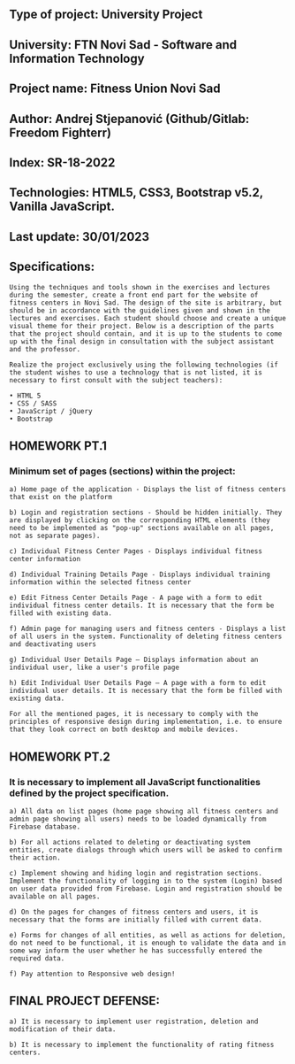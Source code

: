 ## Type of project: University Project
## University: FTN Novi Sad - Software and Information Technology
## Project name: Fitness Union Novi Sad
## Author: Andrej Stjepanović (Github/Gitlab: Freedom Fighterr)
## Index: SR-18-2022
## Technologies: HTML5, CSS3, Bootstrap v5.2, Vanilla JavaScript.
## Last update: 30/01/2023

## Specifications:
    Using the techniques and tools shown in the exercises and lectures during the semester, create a front end part for the website of fitness centers in Novi Sad. The design of the site is arbitrary, but should be in accordance with the guidelines given and shown in the lectures and exercises. Each student should choose and create a unique visual theme for their project. Below is a description of the parts that the project should contain, and it is up to the students to come up with the final design in consultation with the subject assistant and the professor.

    Realize the project exclusively using the following technologies (if the student wishes to use a technology that is not listed, it is necessary to first consult with the subject teachers):  
  
    • HTML 5  
    • CSS / SASS  
    • JavaScript / jQuery  
    • Bootstrap

## HOMEWORK PT.1
### Minimum set of pages (sections) within the project:
  
    a) Home page of the application - Displays the list of fitness centers that exist on the platform  
  
    b) Login and registration sections - Should be hidden initially. They are displayed by clicking on the corresponding HTML elements (they    need to be implemented as "pop-up" sections available on all pages, not as separate pages).
    
    c) Individual Fitness Center Pages - Displays individual fitness center information  
  
    d) Individual Training Details Page - Displays individual training information within the selected fitness center  
  
    e) Edit Fitness Center Details Page - A page with a form to edit individual fitness center details. It is necessary that the form be filled with existing data.  
  
    f) Admin page for managing users and fitness centers - Displays a list of all users in the system. Functionality of deleting fitness centers and deactivating users  
  
    g) Individual User Details Page – Displays information about an individual user, like a user's profile page  
  
    h) Edit Individual User Details Page – A page with a form to edit individual user details. It is necessary that the form be filled with existing data.  

    For all the mentioned pages, it is necessary to comply with the principles of responsive design during implementation, i.e. to ensure that they look correct on both desktop and mobile devices.
  
## HOMEWORK PT.2
### It is necessary to implement all JavaScript functionalities defined by the project specification.
    a) All data on list pages (home page showing all fitness centers and admin page showing all users) needs to be loaded dynamically from Firebase database.  
  
    b) For all actions related to deleting or deactivating system entities, create dialogs through which users will be asked to confirm their action.  
  
    c) Implement showing and hiding login and registration sections. Implement the functionality of logging in to the system (Login) based on user data provided from Firebase. Login and registration should be available on all pages.  
  
    d) On the pages for changes of fitness centers and users, it is necessary that the forms are initially filled with current data.  
  
    e) Forms for changes of all entities, as well as actions for deletion, do not need to be functional, it is enough to validate the data and in some way inform the user whether he has successfully entered the required data.  
  
    f) Pay attention to Responsive web design!

## FINAL PROJECT DEFENSE:
    a) It is necessary to implement user registration, deletion and modification of their data.  
  
    b) It is necessary to implement the functionality of rating fitness centers.

